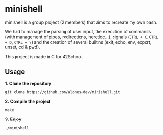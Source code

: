 # minishell
minishell is a group project (2 members) that aims to recreate my own bash.

We had to manage the parsing of user input, the execution of commands (with management of pipes, redirections, heredoc...), signals (``CTRL + C``, ``CTRL + D``, ``CTRL + \``) and the creation of several builtins (exit, echo, env, export, unset, cd & pwd).

This project is made in C for 42School.

## Usage
**1. Clone the repository**
```
git clone https://github.com/alones-dev/minishell.git
```
**2. Compile the project**
```
make
```
**3. Enjoy**
```
./minishell
```
